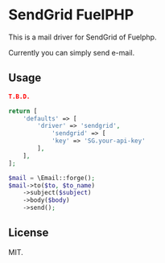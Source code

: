 # SendGrid FuelPHP

This is a mail driver for SendGrid of Fuelphp.

Currently you can simply send e-mail.

## Usage

```json
T.B.D.
```

```php email.php
return [
    'defaults' => [
        'driver' => 'sendgrid',
            'sendgrid' => [
            'key' => 'SG.your-api-key'
        ],
    ],
];
```

```php
$mail = \Email::forge();
$mail->to($to, $to_name)
    ->subject($subject)
    ->body($body)
    ->send();
```

## License

MIT.
